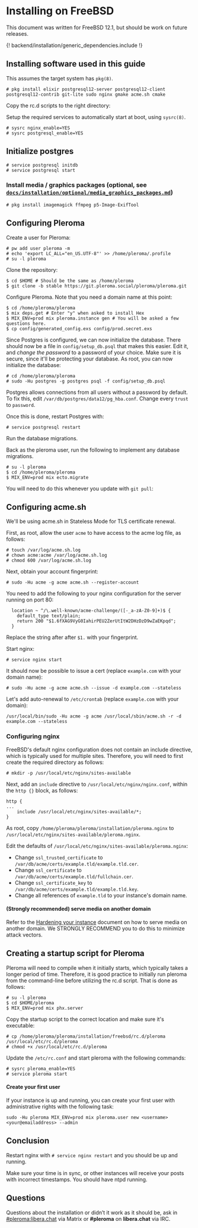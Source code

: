 # Installing on FreeBSD

This document was written for FreeBSD 12.1, but should be work on future releases.

{! backend/installation/generic_dependencies.include !}

## Installing software used in this guide

This assumes the target system has `pkg(8)`.

```
# pkg install elixir postgresql12-server postgresql12-client postgresql12-contrib git-lite sudo nginx gmake acme.sh cmake
```

Copy the rc.d scripts to the right directory:

Setup the required services to automatically start at boot, using `sysrc(8)`.

```
# sysrc nginx_enable=YES
# sysrc postgresql_enable=YES
```

## Initialize postgres

```
# service postgresql initdb
# service postgresql start
```

### Install media / graphics packages (optional, see [`docs/installation/optional/media_graphics_packages.md`](../installation/optional/media_graphics_packages.md))

```shell
# pkg install imagemagick ffmpeg p5-Image-ExifTool
```

## Configuring Pleroma

Create a user for Pleroma:

```
# pw add user pleroma -m
# echo 'export LC_ALL="en_US.UTF-8"' >> /home/pleroma/.profile
# su -l pleroma
```

Clone the repository:

```
$ cd $HOME # Should be the same as /home/pleroma
$ git clone -b stable https://git.pleroma.social/pleroma/pleroma.git
```

Configure Pleroma. Note that you need a domain name at this point:

```
$ cd /home/pleroma/pleroma
$ mix deps.get # Enter "y" when asked to install Hex
$ MIX_ENV=prod mix pleroma.instance gen # You will be asked a few questions here.
$ cp config/generated_config.exs config/prod.secret.exs
```

Since Postgres is configured, we can now initialize the database. There should
now be a file in `config/setup_db.psql` that makes this easier. Edit it, and
*change the password* to a password of your choice. Make sure it is secure, since
it'll be protecting your database. As root, you can now initialize the database:

```
# cd /home/pleroma/pleroma
# sudo -Hu postgres -g postgres psql -f config/setup_db.psql
```

Postgres allows connections from all users without a password by default. To
fix this, edit `/var/db/postgres/data12/pg_hba.conf`. Change every `trust` to
`password`.

Once this is done, restart Postgres with:
```
# service postgresql restart
```

Run the database migrations.

Back as the pleroma user, run the following to implement any database migrations.

```
# su -l pleroma
$ cd /home/pleroma/pleroma
$ MIX_ENV=prod mix ecto.migrate
```

You will need to do this whenever you update with `git pull`:

## Configuring acme.sh

We'll be using acme.sh in Stateless Mode for TLS certificate renewal.

First, as root, allow the user `acme` to have access to the acme log file, as follows:

```
# touch /var/log/acme.sh.log
# chown acme:acme /var/log/acme.sh.log
# chmod 600 /var/log/acme.sh.log
```

Next, obtain your account fingerprint:

```
# sudo -Hu acme -g acme acme.sh --register-account
```

You need to add the following to your nginx configuration for the server
running on port 80:

```
  location ~ ^/\.well-known/acme-challenge/([-_a-zA-Z0-9]+)$ {
    default_type text/plain;
    return 200 "$1.6fXAG9VyG0IahirPEU2ZerUtItW2DHzDzD9wZaEKpqd";
  }
```

Replace the string after after `$1.` with your fingerprint.

Start nginx:

```
# service nginx start
```

It should now be possible to issue a cert (replace `example.com`
with your domain name):

```
# sudo -Hu acme -g acme acme.sh --issue -d example.com --stateless
```

Let's add auto-renewal to `/etc/crontab`
(replace `example.com` with your domain):

```
/usr/local/bin/sudo -Hu acme -g acme /usr/local/sbin/acme.sh -r -d example.com --stateless
```

### Configuring nginx

FreeBSD's default nginx configuration does not contain an include directive, which is
typically used for multiple sites. Therefore, you will need to first create the required
directory as follows:


```
# mkdir -p /usr/local/etc/nginx/sites-available
```

Next, add an `include` directive to `/usr/local/etc/nginx/nginx.conf`, within the `http {}`
block, as follows:


```
http {
...
	include /usr/local/etc/nginx/sites-available/*;
}
```

As root, copy `/home/pleroma/pleroma/installation/pleroma.nginx` to
`/usr/local/etc/nginx/sites-available/pleroma.nginx`.

Edit the defaults of `/usr/local/etc/nginx/sites-available/pleroma.nginx`:

* Change `ssl_trusted_certificate` to `/var/db/acme/certs/example.tld/example.tld.cer`.
* Change `ssl_certificate` to `/var/db/acme/certs/example.tld/fullchain.cer`.
* Change `ssl_certificate_key` to `/var/db/acme/certs/example.tld/example.tld.key`.
* Change all references of `example.tld` to your instance's domain name.

#### (Strongly recommended) serve media on another domain

Refer to the [Hardening your instance](../configuration/hardening.md) document on how to serve media on another domain. We STRONGLY RECOMMEND you to do this to minimize attack vectors.

## Creating a startup script for Pleroma

Pleroma will need to compile when it initially starts, which typically takes a longer
period of time. Therefore, it is good practice to initially run pleroma from the
command-line before utilizing the rc.d script. That is done as follows:

```
# su -l pleroma
$ cd $HOME/pleroma
$ MIX_ENV=prod mix phx.server
```

Copy the startup script to the correct location and make sure it's executable:

```
# cp /home/pleroma/pleroma/installation/freebsd/rc.d/pleroma /usr/local/etc/rc.d/pleroma
# chmod +x /usr/local/etc/rc.d/pleroma
```

Update the `/etc/rc.conf` and start pleroma with the following commands:

```
# sysrc pleroma_enable=YES
# service pleroma start
```

#### Create your first user

If your instance is up and running, you can create your first user with administrative rights with the following task:

```shell
sudo -Hu pleroma MIX_ENV=prod mix pleroma.user new <username> <your@emailaddress> --admin
```
## Conclusion

Restart nginx with `# service nginx restart` and you should be up and running.

Make sure your time is in sync, or other instances will receive your posts with
incorrect timestamps. You should have ntpd running.

## Questions

Questions about the installation or didn’t it work as it should be, ask in [#pleroma:libera.chat](https://matrix.to/#/#pleroma:libera.chat) via Matrix or **#pleroma** on **libera.chat** via IRC.
